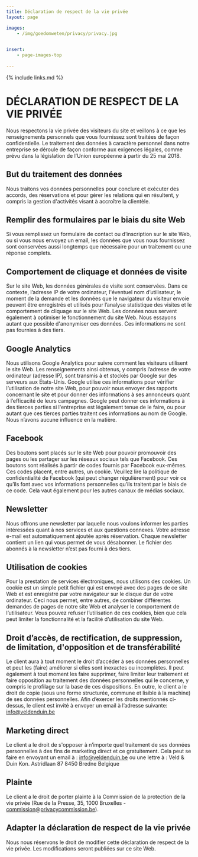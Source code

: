 ```yaml
---
title: Déclaration de respect de la vie privée
layout: page

images:
    - /img/goedomweten/privacy/privacy.jpg
    

insert:
    - page-images-top
    
---
```


{% include links.md %}

# DÉCLARATION DE RESPECT DE LA VIE PRIVÉE

Nous respectons la vie privée des visiteurs du site et veillons à ce que les renseignements personnels que vous fournissez sont traitées de façon confidentielle. Le traitement des données à caractère personnel dans notre entreprise se déroule de façon conforme aux exigences légales, comme prévu dans la législation de l’Union européenne à partir du 25 mai 2018.

## But du traitement des données
Nous traitons vos données personnelles pour conclure et exécuter des accords, des réservations et pour gérer les relations qui en résultent, y compris la gestion d'activités visant à accroître la clientèle.

## Remplir des formulaires par le biais du site Web
Si vous remplissez un formulaire de contact ou d’inscription sur le site Web, ou si vous nous envoyez un email, les données que vous nous fournissez sont conservées aussi longtemps que nécessaire pour un traitement ou une réponse complets. 

## Comportement de cliquage et données de visite
Sur le site Web, les données générales de visite sont conservées. Dans ce contexte, l’adresse IP de votre ordinateur, l'éventuel nom d’utilisateur, le moment de la demande et les données que le navigateur du visiteur envoie peuvent être enregistrés et utilisés pour l’analyse statistique des visites et le comportement de cliquage sur le site Web. Les données nous servent également à optimiser le fonctionnement du site Web. Nous essayons autant que possible d'anonymiser ces données. Ces informations ne sont pas fournies à des tiers.

## Google Analytics
Nous utilisons Google Analytics pour suivre comment les visiteurs utilisent le site Web. Les renseignements ainsi obtenus, y compris l’adresse de votre ordinateur (adresse IP), sont transmis à et stockés par Google sur des serveurs aux États-Unis. Google utilise ces informations pour vérifier l’utilisation de notre site Web, pour pouvoir nous envoyer des rapports concernant le site et pour donner des informations à ses annonceurs quant à l’efficacité de leurs campagnes. Google peut donner ces informations à des tierces parties si l'entreprise est légalement tenue de le faire, ou pour autant que ces tierces parties traitent ces informations au nom de Google. Nous n’avons aucune influence en la matière.

## Facebook 
Des boutons sont placés sur le site Web pour pouvoir promouvoir des pages ou les partager sur les réseaux sociaux tels que Facebook. Ces boutons sont réalisés à partir de codes fournis par Facebook eux-mêmes. Ces codes placent, entre autres, un cookie.
Veuillez lire la politique de confidentialité de Facebook (qui peut changer régulièrement) pour voir ce qu’ils font avec vos informations personnelles qu’ils traitent par le biais de ce code.
Cela vaut également pour les autres canaux de médias sociaux.

## Newsletter
Nous offrons une newsletter par laquelle nous voulons informer les parties intéressées quant à nos services et aux questions connexes. Votre adresse e-mail est automatiquement ajoutée après réservation. Chaque newsletter contient un lien qui vous permet de vous désabonner. Le fichier des abonnés à la newsletter n’est pas fourni à des tiers.

## Utilisation de cookies
Pour la prestation de services électroniques, nous utilisons des cookies. Un cookie est un simple petit fichier qui est envoyé avec des pages de ce site Web et est enregistré par votre navigateur sur le disque dur de votre ordinateur. Ceci nous permet, entre autres, de combiner différentes demandes de pages de notre site Web et analyser le comportement de l’utilisateur. Vous pouvez refuser l’utilisation de ces cookies, bien que cela peut limiter la fonctionnalité et la facilité d’utilisation du site Web.

## Droit d’accès, de rectification, de suppression, de limitation, d'opposition et de transférabilité
Le client aura à tout moment le droit d’accéder à ses données personnelles et peut les (faire) améliorer si elles sont inexactes ou incomplètes. Il peut également à tout moment les faire supprimer, faire limiter leur traitement et faire opposition au traitement des données personnelles qui le concerne, y compris le profilage sur la base de ces dispositions.
En outre, le client a le droit de copie (sous une forme structurée, commune et lisible à la machine) de ses données personnelles.
Afin d’exercer les droits mentionnés ci-dessus, le client est invité à envoyer un email à l’adresse suivante: info@veldenduin.be

## Marketing direct
Le client a le droit de s'opposer à n’importe quel traitement de ses données personnelles à des fins de marketing direct et ce gratuitement. Cela peut se faire en envoyant un email à : info@veldenduin.be ou une lettre à : 
Veld & Duin
Kon. Astridlaan 87
8450 Bredne
Belgique

## Plainte
Le client a le droit de porter plainte à la Commission de la protection de la vie privée (Rue de la Presse, 35, 1000 Bruxelles - commission@privacycommission.be).

## Adapter la déclaration de respect de la vie privée
Nous nous réservons le droit de modifier cette déclaration de respect de la vie privée. Les modifications seront publiées sur ce site Web.


